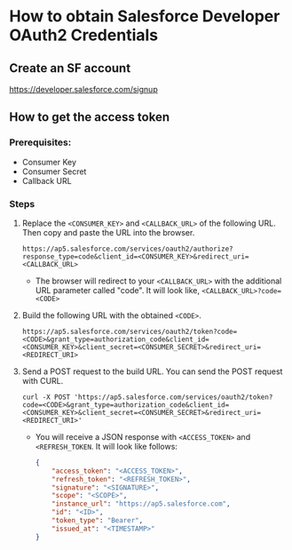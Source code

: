 # How to obtain Salesforce Developer OAuth2 Credentials

## Create an SF account
<https://developer.salesforce.com/signup>

## How to get the access token

### Prerequisites:
- Consumer Key
- Consumer Secret
- Callback URL

### Steps
1. Replace the `<CONSUMER_KEY>` and `<CALLBACK_URL>` of the following URL. Then copy and paste the URL into the browser.
    ```shell
    https://ap5.salesforce.com/services/oauth2/authorize?response_type=code&client_id=<CONSUMER_KEY>&redirect_uri=<CALLBACK_URL>
    ```

    - The browser will redirect to your `<CALLBACK_URL>` with the additional URL parameter called "code". It will look like, `<CALLBACK_URL>?code=<CODE>`
  
2. Build the following URL with the obtained `<CODE>`.

    ```shell
    https://ap5.salesforce.com/services/oauth2/token?code=<CODE>&grant_type=authorization_code&client_id=<CONSUMER_KEY>&client_secret=<CONSUMER_SECRET>&redirect_uri=<REDIRECT_URI>
    ```

3. Send a POST request to the build URL. You can send the POST request with CURL.

    ```shell
    curl -X POST 'https://ap5.salesforce.com/services/oauth2/token?code=<CODE>&grant_type=authorization_code&client_id=<CONSUMER_KEY>&client_secret=<CONSUMER_SECRET>&redirect_uri=<REDIRECT_URI>'
    ```

    - You will receive a JSON response with `<ACCESS_TOKEN>` and `<REFRESH_TOKEN`. It will look like follows:

        ```json
        {
            "access_token": "<ACCESS_TOKEN>",
            "refresh_token": "<REFRESH_TOKEN>",
            "signature": "<SIGNATURE>",
            "scope": "<SCOPE>",
            "instance_url": "https://ap5.salesforce.com",
            "id": "<ID>",
            "token_type": "Bearer",
            "issued_at": "<TIMESTAMP>"
        }
        ```
